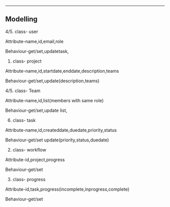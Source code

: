 
---
Modelling
-

4/5. class- user

Attribute-name,id,email,role

Behaviour-get/set,updatetask,

1. class- project

Attribute-name,id,startdate,enddate,description,teams

Behaviour-get/set,update(description,teams)

4/5. class- Team

Attribute-name,id,list(members with same role)

Behaviour-get/set,update list,

6. class- task

Attribute-name,id,createddate,duedate,priority,status

Behaviour-get/set update(priority,status,duedate)

2. class- workflow

Attribute-id,project,progress

Behaviour-get/set

3. class- progress

Attribute-id,task,progress(incomplete,inprogress,complete)

Behaviour-get/set 



